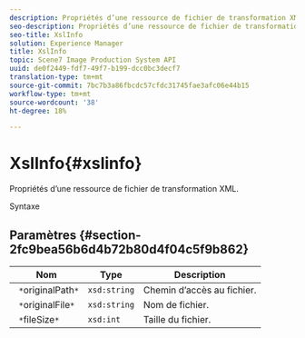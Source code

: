 ```yaml
---
description: Propriétés d’une ressource de fichier de transformation XML.
seo-description: Propriétés d’une ressource de fichier de transformation XML.
seo-title: XslInfo
solution: Experience Manager
title: XslInfo
topic: Scene7 Image Production System API
uuid: de0f2449-fdf7-49f7-b199-dcc0bc3decf7
translation-type: tm+mt
source-git-commit: 7bc7b3a86fbcdc57cfdc31745fae3afc06e44b15
workflow-type: tm+mt
source-wordcount: '38'
ht-degree: 18%

---
```



# XslInfo{#xslinfo}

Propriétés d’une ressource de fichier de transformation XML.

Syntaxe

## Paramètres {#section-2fc9bea56b6d4b72b80d4f04c5f9b862}

| Nom | Type | Description |
|---|---|---|
| ` *`originalPath`*` | `xsd:string` | Chemin d’accès au fichier. |
| ` *`originalFile`*` | `xsd:string` | Nom de fichier. |
| ` *`fileSize`*` | `xsd:int` | Taille du fichier. |

